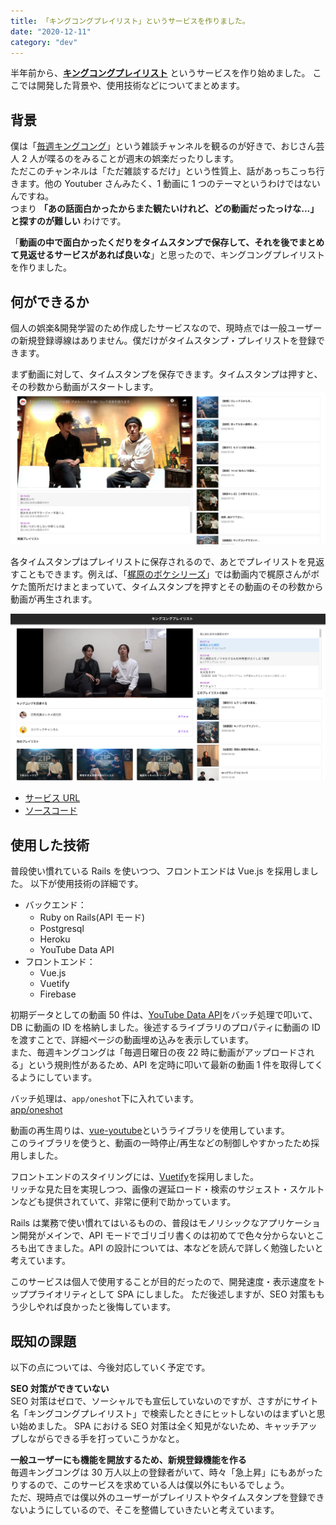 ```yaml
---
title: 「キングコングプレイリスト」というサービスを作りました。
date: "2020-12-11"
category: "dev"
---
```


半年前から、**[キングコングプレイリスト](https://playlist-2bf49.web.app/)** というサービスを作り始めました。
ここでは開発した背景や、使用技術などについてまとめます。

## 背景

僕は「[毎週キングコング](https://www.youtube.com/user/mainichikingkong)」という雑談チャンネルを観るのが好きで、おじさん芸人 2 人が喋るのをみることが週末の娯楽だったりします。  
ただこのチャンネルは「ただ雑談するだけ」という性質上、話があっちこっち行きます。他の Youtuber さんみたく、1 動画に 1 つのテーマというわけではないんですね。  
つまり **「あの話面白かったからまた観たいけれど、どの動画だったっけな...」と探すのが難しい** わけです。

「**動画の中で面白かったくだりをタイムスタンプで保存して、それを後でまとめて見返せるサービスがあれば良いな**」と思ったので、キングコングプレイリストを作りました。

## 何ができるか

個人の娯楽&開発学習のため作成したサービスなので、現時点では一般ユーザーの新規登録導線はありません。僕だけがタイムスタンプ・プレイリストを登録できます。

まず動画に対して、タイムスタンプを保存できます。タイムスタンプは押すと、その秒数から動画がスタートします。
![screen shot](image1.png)

各タイムスタンプはプレイリストに保存されるので、あとでプレイリストを見返すこともできます。例えば、「[梶原のボケシリーズ](https://playlist-2bf49.web.app/playlists/2)」では動画内で梶原さんがボケた箇所だけまとまっていて、タイムスタンプを押すとその動画のその秒数から動画が再生されます。

![screen shot](image2.png)

- [サービス URL](https://playlist-2bf49.web.app)
- [ソースコード](https://github.com/kenzoukenzou/kingkong_playlist)

## 使用した技術

普段使い慣れている Rails を使いつつ、フロントエンドは Vue.js を採用しました。
以下が使用技術の詳細です。

- バックエンド：
  - Ruby on Rails(API モード)
  - Postgresql
  - Heroku
  - YouTube Data API
- フロントエンド：
  - Vue.js
  - Vuetify
  - Firebase

初期データとしての動画 50 件は、[YouTube Data API](https://developers.google.com/youtube/v3)をバッチ処理で叩いて、DB に動画の ID を格納しました。後述するライブラリのプロパティに動画の ID を渡すことで、詳細ページの動画埋め込みを表示しています。  
また、毎週キングコングは「毎週日曜日の夜 22 時に動画がアップロードされる」という規則性があるため、API を定時に叩いて最新の動画 1 件を取得してくるようにしています。

バッチ処理は、`app/oneshot`下に入れています。  
[app/oneshot](https://github.com/kenzoukenzou/kingkong_playlist/tree/master/backend/app/oneshot)

動画の再生周りは、[vue-youtube](https://github.com/anteriovieira/vue-youtube)というライブラリを使用しています。  
このライブラリを使うと、動画の一時停止/再生などの制御しやすかったため採用しました。

フロントエンドのスタイリングには、[Vuetify](https://vuetifyjs.com/)を採用しました。  
リッチな見た目を実現しつつ、画像の遅延ロード・検索のサジェスト・スケルトンなども提供されていて、非常に便利で助かっています。

Rails は業務で使い慣れてはいるものの、普段はモノリシックなアプリケーション開発がメインで、API モードでゴリゴリ書くのは初めてで色々分からないところも出てきました。API の設計については、本などを読んで詳しく勉強したいと考えています。

このサービスは個人で使用することが目的だったので、開発速度・表示速度をトッププライオリティとして SPA にしました。
ただ後述しますが、SEO 対策ももう少しやれば良かったと後悔しています。

## 既知の課題

以下の点については、今後対応していく予定です。

**SEO 対策ができていない**  
SEO 対策はゼロで、ソーシャルでも宣伝していないのですが、さすがにサイト名「キングコングプレイリスト」で検索したときにヒットしないのはまずいと思い始めました。
SPA における SEO 対策は全く知見がないため、キャッチアップしながらできる手を打っていこうかなと。

**一般ユーザーにも機能を開放するため、新規登録機能を作る**  
毎週キングコングは 30 万人以上の登録者がいて、時々「急上昇」にもあがったりするので、このサービスを求めている人は僕以外にもいるでしょう。  
ただ、現時点では僕以外のユーザーがプレイリストやタイムスタンプを登録できないようにしているので、そこを整備していきたいと考えています。
